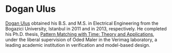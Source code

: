 # Dogan Ulus

[Dogan Ulus](https://doganulus.github.io) obtained his B.S. and M.S. in Electrical Engineering from the Bogazici University, Istanbul in 2011 and in 2013, respectively. He completed his Ph.D. thesis, [Pattern Matching with Time: Theory and Applications](https://tel.archives-ouvertes.fr/tel-01901576), under the liberal supervision of Oded Maler in the Verimag laboratory, a leading academic institution in verification and model-based design.